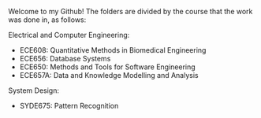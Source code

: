 Welcome to my Github! The folders are divided by the course that the work was done in, as follows:

Electrical and Computer Engineering:
 - ECE608: Quantitative Methods in Biomedical Engineering
 - ECE656: Database Systems
 - ECE650: Methods and Tools for Software Engineering
 - ECE657A: Data and Knowledge Modelling and Analysis
 
System Design:
 - SYDE675: Pattern Recognition

